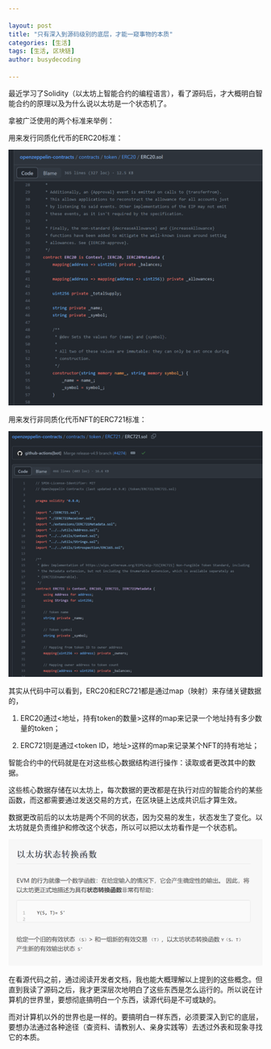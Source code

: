 ```yaml
---

layout: post
title: "只有深入到源码级别的底层，才能一窥事物的本质"
categories: [生活]
tags: [生活, 区块链]
author: busydecoding

---
```


最近学习了Solidity（以太坊上智能合约的编程语言），看了源码后，才大概明白智能合约的原理以及为什么说以太坊是一个状态机了。

拿被广泛使用的两个标准来举例：

用来发行同质化代币的ERC20标准：

<img src="/assets/img/posts/ERC20截图.png" alt="ERC20源码截图" style="zoom:50%;" />

用来发行非同质化代币NFT的ERC721标准：

<img src="/assets/img/posts/ERC721截图.png" alt="ERC721源码截图" style="zoom:50%;" />

其实从代码中可以看到，ERC20和ERC721都是通过map（映射）来存储关键数据的，

1. ERC20通过<地址，持有token的数量>这样的map来记录一个地址持有多少数量的token；

2. ERC721则是通过<token ID，地址>这样的map来记录某个NFT的持有地址；

智能合约中的代码就是在对这些核心数据结构进行操作：读取或者更改其中的数据。

这些核心数据存储在以太坊上，每次数据的更改都是在执行对应的智能合约的某些函数，而这都需要通过发送交易的方式，在区块链上达成共识后才算生效。

数据更改前后的以太坊是两个不同的状态，因为交易的发生，状态发生了变化。以太坊就是负责维护和修改这个状态，所以可以把以太坊看作是一个状态机。

<img src="/assets/img/posts/以太坊状态转换截图.png" alt="以太坊状态转换截图" style="zoom:50%;" />

在看源代码之前，通过阅读开发者文档，我也能大概理解以上提到的这些概念。但直到我读了源码之后，我才更深层次地明白了这些东西是怎么运行的。所以说在计算机的世界里，要想彻底搞明白一个东西，读源代码是不可或缺的。

而对计算机以外的世界也是一样的。要搞明白一样东西，必须要深入到它的底层，要想办法通过各种途径（查资料、请教别人、亲身实践等）去透过外表和现象寻找它的本质。